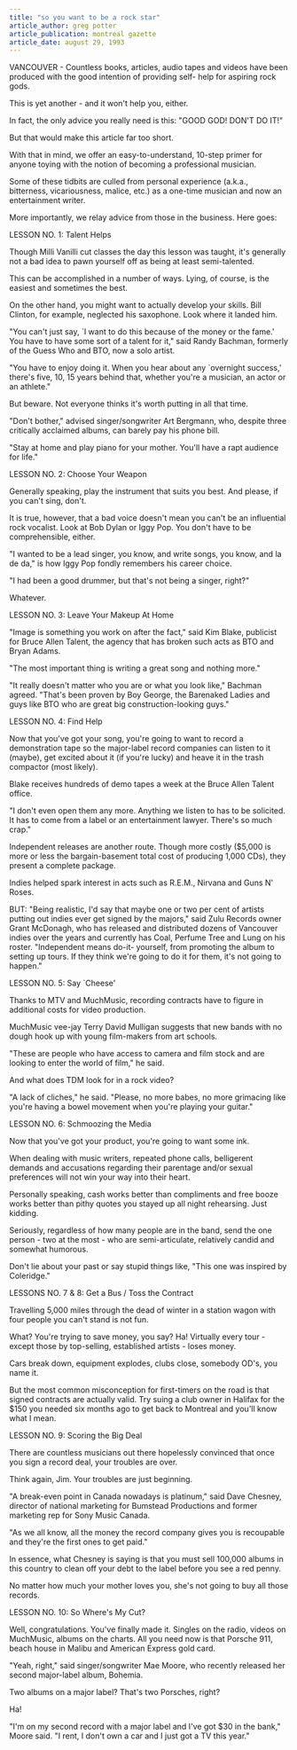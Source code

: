 ```yaml
---
title: "so you want to be a rock star"
article_author: greg potter
article_publication: montreal gazette
article_date: august 29, 1993
---
```

VANCOUVER - Countless books, articles, audio tapes and videos have been produced with the good intention of providing self- help for aspiring rock gods.  
  
This is yet another - and it won't help you, either.  
  
In fact, the only advice you really need is this: "GOOD GOD! DON'T DO IT!"  
  
But that would make this article far too short.  
  
With that in mind, we offer an easy-to-understand, 10-step primer for anyone toying with the notion of becoming a professional musician.  
  
Some of these tidbits are culled from personal experience (a.k.a., bitterness, vicariousness, malice, etc.) as a one-time musician and now an entertainment writer.  
  
More importantly, we relay advice from those in the business. Here goes:  
  
LESSON NO. 1: Talent Helps  
  
Though Milli Vanilli cut classes the day this lesson was taught, it's generally not a bad idea to pawn yourself off as being at least semi-talented.  
  
This can be accomplished in a number of ways. Lying, of course, is the easiest and sometimes the best.  
  
On the other hand, you might want to actually develop your skills. Bill Clinton, for example, neglected his saxophone. Look where it landed him.  
  
"You can't just say, `I want to do this because of the money or the fame.' You have to have some sort of a talent for it," said Randy Bachman, formerly of the Guess Who and BTO, now a solo artist.  
  
"You have to enjoy doing it. When you hear about any `overnight success,' there's five, 10, 15 years behind that, whether you're a musician, an actor or an athlete."  
  
But beware. Not everyone thinks it's worth putting in all that time.  
  
"Don't bother," advised singer/songwriter Art Bergmann, who, despite three critically acclaimed albums, can barely pay his phone bill.  
  
"Stay at home and play piano for your mother. You'll have a rapt audience for life."  
  
LESSON NO. 2: Choose Your Weapon  
  
Generally speaking, play the instrument that suits you best. And please, if you can't sing, don't.  
  
It is true, however, that a bad voice doesn't mean you can't be an influential rock vocalist. Look at Bob Dylan or Iggy Pop. You don't have to be comprehensible, either.  
  
"I wanted to be a lead singer, you know, and write songs, you know, and la de da," is how Iggy Pop fondly remembers his career choice.  
  
"I had been a good drummer, but that's not being a singer, right?"  
  
Whatever.  
  
LESSON NO. 3: Leave Your Makeup At Home  
  
"Image is something you work on after the fact," said Kim Blake, publicist for Bruce Allen Talent, the agency that has broken such acts as BTO and Bryan Adams.  
  
"The most important thing is writing a great song and nothing more."  
  
"It really doesn't matter who you are or what you look like," Bachman agreed. "That's been proven by Boy George, the Barenaked Ladies and guys like BTO who are great big construction-looking guys."  
  
LESSON NO. 4: Find Help  
  
Now that you've got your song, you're going to want to record a demonstration tape so the major-label record companies can listen to it (maybe), get excited about it (if you're lucky) and heave it in the trash compactor (most likely).  
  
Blake receives hundreds of demo tapes a week at the Bruce Allen Talent office.  
  
"I don't even open them any more. Anything we listen to has to be solicited. It has to come from a label or an entertainment lawyer. There's so much crap."  
  
Independent releases are another route. Though more costly ($5,000 is more or less the bargain-basement total cost of producing 1,000 CDs), they present a complete package.  
  
Indies helped spark interest in acts such as R.E.M., Nirvana and Guns N' Roses.  
  
BUT: "Being realistic, I'd say that maybe one or two per cent of artists putting out indies ever get signed by the majors," said Zulu Records owner Grant McDonagh, who has released and distributed dozens of Vancouver indies over the years and currently has Coal, Perfume Tree and Lung on his roster. "Independent means do-it- yourself, from promoting the album to setting up tours. If they think we're going to do it for them, it's not going to happen."  
  
LESSON NO. 5: Say `Cheese'  
  
Thanks to MTV and MuchMusic, recording contracts have to figure in additional costs for video production.  
  
MuchMusic vee-jay Terry David Mulligan suggests that new bands with no dough hook up with young film-makers from art schools.  
  
"These are people who have access to camera and film stock and are looking to enter the world of film," he said.  
  
And what does TDM look for in a rock video?  
  
"A lack of cliches," he said. "Please, no more babes, no more grimacing like you're having a bowel movement when you're playing your guitar."  
  
LESSON NO. 6: Schmoozing the Media  
  
Now that you've got your product, you're going to want some ink.  
  
When dealing with music writers, repeated phone calls, belligerent demands and accusations regarding their parentage and/or sexual preferences will not win your way into their heart.  
  
Personally speaking, cash works better than compliments and free booze works better than pithy quotes you stayed up all night rehearsing. Just kidding.  
  
Seriously, regardless of how many people are in the band, send the one person - two at the most - who are semi-articulate, relatively candid and somewhat humorous.  
  
Don't lie about your past or say stupid things like, "This one was inspired by Coleridge."  
  
LESSONS NO. 7 &amp; 8: Get a Bus / Toss the Contract  
  
Travelling 5,000 miles through the dead of winter in a station wagon with four people you can't stand is not fun.  
  
What? You're trying to save money, you say? Ha! Virtually every tour - except those by top-selling, established artists - loses money.  
  
Cars break down, equipment explodes, clubs close, somebody OD's, you name it.  
  
But the most common misconception for first-timers on the road is that signed contracts are actually valid. Try suing a club owner in Halifax for the $150 you needed six months ago to get back to Montreal and you'll know what I mean.  
  
LESSON NO. 9: Scoring the Big Deal  
  
There are countless musicians out there hopelessly convinced that once you sign a record deal, your troubles are over.  
  
Think again, Jim. Your troubles are just beginning.  
  
"A break-even point in Canada nowadays is platinum," said Dave Chesney, director of national marketing for Bumstead Productions and former marketing rep for Sony Music Canada.  
  
"As we all know, all the money the record company gives you is recoupable and they're the first ones to get paid."  
  
In essence, what Chesney is saying is that you must sell 100,000 albums in this country to clean off your debt to the label before you see a red penny.  
  
No matter how much your mother loves you, she's not going to buy all those records.  
  
LESSON NO. 10: So Where's My Cut?  
  
Well, congratulations. You've finally made it. Singles on the radio, videos on MuchMusic, albums on the charts. All you need now is that Porsche 911, beach house in Malibu and American Express gold card.  
  
"Yeah, right," said singer/songwriter Mae Moore, who recently released her second major-label album, Bohemia.  
  
Two albums on a major label? That's two Porsches, right?  
  
Ha!  
  
"I'm on my second record with a major label and I've got $30 in the bank," Moore said. "I rent, I don't own a car and I just got a TV this year."  
